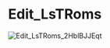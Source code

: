 # Edit_LsTRoms

![Edit_LsTRoms_2HblBJJEqt](https://github.com/Aynshe/Edit_LsTRoms/assets/1908827/205e4aa9-b164-4afd-9857-145eed7dd321)
